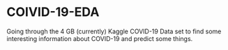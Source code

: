 # COIVID-19-EDA
Going through the 4 GB (currently) Kaggle COVID-19 Data set to find some interesting information about COVID-19 and predict some things.

